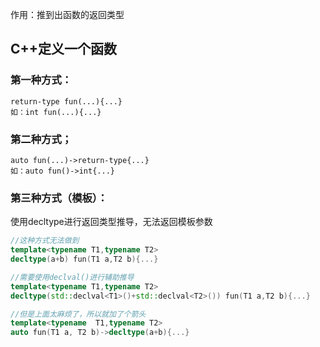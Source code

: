 作用：推到出函数的返回类型
## C++定义一个函数
### 第一种方式：


```
return-type fun(...){...}
如：int fun(...){...}
```


### 第二种方式；


```
auto fun(...)->return-type{...}
如：auto fun()->int{...}
```
### 第三种方式（模板）：

使用decltype进行返回类型推导，无法返回模板参数

```cpp
//这种方式无法做到
template<typename T1,typename T2>
decltype(a+b) fun(T1 a,T2 b){...}

//需要使用declval()进行辅助推导
template<typename T1,typename T2>
decltype(std::declval<T1>()+std::declval<T2>()) fun(T1 a,T2 b){...}

//但是上面太麻烦了，所以就加了个箭头
template<typename  T1,typename T2>
auto fun(T1 a, T2 b)->decltype(a+b){...}
```


